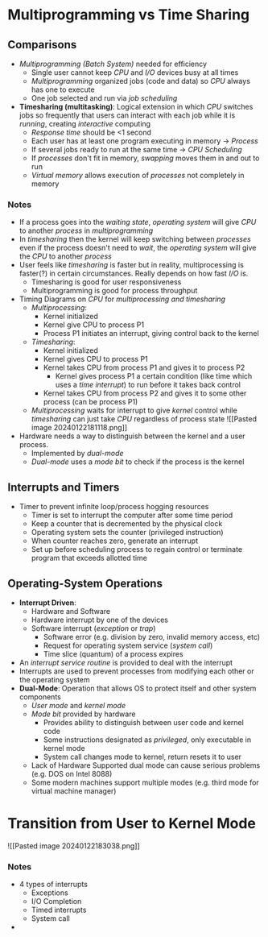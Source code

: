 # Multiprogramming vs Time Sharing
## Comparisons
- *Multiprogramming (Batch System)* needed for efficiency
	- Single user cannot keep *CPU* and *I/O* devices busy at all times
	- *Multiprogramming* organized jobs (code and data) so *CPU* always has one to execute
	- One job selected and run via *job scheduling*
- **Timesharing (multitasking)**: Logical extension in which *CPU* switches jobs so frequently that users can interact with each job while it is *running*, creating *interactive* computing
	- *Response time* should be <1 second
	- Each user has at least one program executing in memory -> *Process*
	- If several jobs ready to run at the same time -> *CPU Scheduling*
	- If *processes* don't fit in memory, *swapping* moves them in and out to run
	- *Virtual memory* allows execution of *processes* not completely in memory

### Notes
- If a process goes into the *waiting state*, *operating system* will give *CPU* to another *process* in *multiprogramming*
- In *timesharing* then the kernel will keep switching between *processes* even if the process doesn't need to *wait*, the *operating system* will give the *CPU* to another *process*
- User feels like *timesharing* is faster but in reality, multiprocessing is faster(?) in certain circumstances. Really depends on how fast *I/O* is.
	- Timesharing is good for user responsiveness
	- Multiprogramming is good for process throughput
- Timing Diagrams on *CPU* for *multiprocessing and timesharing*
	- *Multiprocessing*:
		- Kernel initialized
		- Kernel give CPU to process P1
		- Process P1 initiates an interrupt, giving control back to the kernel
	- *Timesharing*: 
		- Kernel initialized
		- Kernel gives CPU to process P1
		- Kernel takes CPU from process P1 and gives it to process P2
			- Kernel gives process P1 a certain condition (like time which uses a *time interrupt*) to run before it takes back control
		- Kernel takes CPU from process P2 and gives it to some other process (can be process P1)
	- *Multiprocessing* waits for interrupt to give *kernel* control while *timesharing* can just take *CPU* regardless of process state
![[Pasted image 20240122181118.png]]
- Hardware needs a way to distinguish between the kernel and a user process.
	- Implemented by *dual-mode*
	- *Dual-mode* uses a *mode bit* to check if the process is the kernel

## Interrupts and Timers
- Timer to prevent infinite loop/process hogging resources
	- Timer is set to interrupt the computer after some time period
	- Keep a counter that is decremented by the physical clock
	- Operating system sets the counter (privileged instruction)
	- When counter reaches zero, generate an interrupt
	- Set up before scheduling process to regain control or terminate program that exceeds allotted time

## Operating-System Operations
- **Interrupt Driven**: 
	- Hardware and Software
	- Hardware interrupt by one of the devices
	- Software interrupt (*exception* or *trap*)
		- Software error (e.g. division by zero, invalid memory access, etc)
		- Request for operating system service (*system call*)
		- Time slice (quantum) of a process expires
- An *interrupt service routine* is provided to deal with the interrupt
- Interrupts are used to prevent processes from modifying each other or the operating system
- **Dual-Mode**: Operation that allows OS to protect itself and other system components
	- *User mode* and *kernel mode*
	- *Mode bit* provided by hardware
		- Provides ability to distinguish between user code and kernel code
		- Some instructions designated as *privileged*, only executable in kernel mode
		- System call changes mode to kernel, return resets it to user
	- Lack of Hardware Supported dual mode can cause serious problems (e.g. DOS on Intel 8088)
	- Some modern machines support multiple modes (e.g. third mode for virtual machine manager)

# Transition from User to Kernel Mode
![[Pasted image 20240122183038.png]]

### Notes
- 4 types of interrupts
	- Exceptions
	- I/O Completion
	- Timed interrupts
	- System call
- 